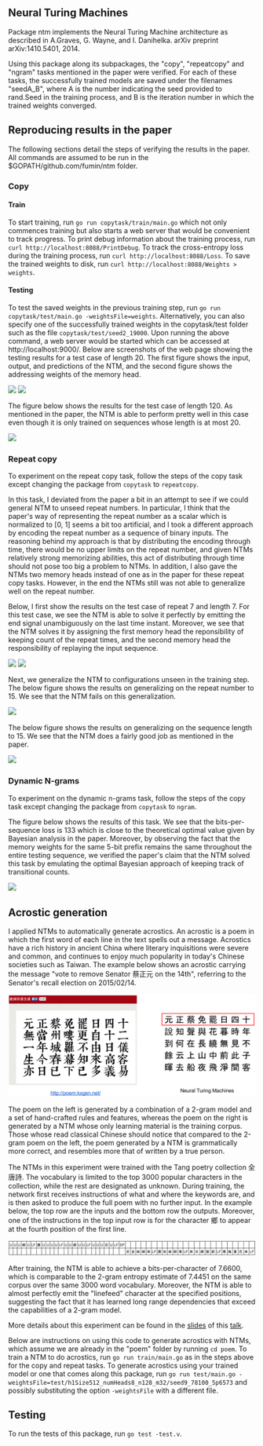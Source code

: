 Neural Turing Machines
-----
Package ntm implements the Neural Turing Machine architecture as described in A.Graves, G. Wayne, and I. Danihelka. arXiv preprint arXiv:1410.5401, 2014.

Using this package along its subpackages, the "copy", "repeatcopy" and "ngram" tasks mentioned in the paper were verified.
For each of these tasks, the successfully trained models are saved under the filenames "seedA_B",
where A is the number indicating the seed provided to rand.Seed in the training process, and B is the iteration number in which the trained weights converged.

## Reproducing results in the paper
The following sections detail the steps of verifying the results in the paper. All commands are assumed to be run in the $GOPATH/github.com/fumin/ntm folder.

### Copy
#### Train
To start training, run `go run copytask/train/main.go` which not only commences training but also starts a web server that would be convenient to track progress.
To print debug information about the training process, run `curl http://localhost:8088/PrintDebug`.
To track the cross-entropy loss during the training process, run `curl http://localhost:8088/Loss`.
To save the trained weights to disk, run `curl http://localhost:8088/Weights > weights`.
#### Testing
To test the saved weights in the previous training step, run `go run copytask/test/main.go -weightsFile=weights`. Alternatively, you can also specify one of the successfully trained weights in the copytask/test folder such as the file `copytask/test/seed2_19000`.
Upon running the above command, a web server would be started which can be accessed at http://localhost:9000/.
Below are screenshots of the web page showing the testing results for a test case of length 20.
The first figure shows the input, output, and predictions of the NTM, and the second figure shows the addressing weights of the memory head.

<img src="readme_static/copy20.png">
<img src="readme_static/copy20_weights.png" style="height: 5em;">

The figure below shows the results for the test case of length 120. As mentioned in the paper, the NTM is able to perform pretty well in this case even though it is only trained on sequences whose length is at most 20.

<img src="readme_static/copy120.png">

### Repeat copy
To experiment on the repeat copy task, follow the steps of the copy task except changing the package from `copytask` to `repeatcopy`.

In this task, I deviated from the paper a bit in an attempt to see if we could general NTM to unseed repeat numbers. In particular, I think that the paper's way of representing the repeat number as a scalar which is normalized to [0, 1] seems a bit too artificial, and I took a different approach by encoding the repeat number as a sequence of binary inputs. The reasoning behind my approach is that by distributing the encoding through time, there would be no upper limits on the repeat number, and given NTMs relatively strong memorizing abilities, this act of distributing through time should not pose too big a problem to NTMs. In addition, I also gave the NTMs two memory heads instead of one as in the paper for these repeat copy tasks. However, in the end the NTMs still was not able to generalize well on the repeat number.

Below, I first show the results on the test case of repeat 7 and length 7. For this test case, we see the NTM is able to solve it perfectly by emitting the end signal unambiguously on the last time instant. Moreover, we see that the NTM solves it by assigning the first memory head the reponsibility of keeping count of the repeat times, and the second memory head the responsibility of replaying the input sequence.

<img src="readme_static/repeatcopy7_h1.png">
<img src="readme_static/repeatcopy7_h2.png">

Next, we generalize the NTM to configurations unseen in the training step. The below figure shows the results on generalizing on the repeat number to 15. We see that the NTM fails on this generalization.

<img src="readme_static/repeatcopy_seed4_repeat15_seqlen10.png">

The below figure shows the results on generalizing on the sequence length to 15. We see that the NTM does a fairly good job as mentioned in the paper.

<img src="readme_static/repeatcopy_seed4_repeat10_seqlen15.png">

### Dynamic N-grams
To experiment on the dynamic n-grams task, follow the steps of the copy task except changing the package from `copytask` to `ngram`.

The figure below shows the results of this task. We see that the bits-per-sequence loss is 133 which is close to the theoretical optimal value given by Bayesian analysis in the paper.
Moreover, by observing the fact that the memory weights for the same 5-bit prefix remains the same throughout the entire testing sequence, we verified the paper's claim that the NTM solved this task by emulating the optimal Bayesian approach of keeping track of transitional counts.

<img src="readme_static/ngram_seed2.png">

## Acrostic generation
I applied NTMs to automatically generate acrostics. An acrostic is a poem in which the first word of each line in the text spells out a message. Acrostics have a rich history in ancient China where literary inquisitions were severe and common, and continues to enjoy much popularity in today's Chinese societies such as Taiwan. The example below shows an acrostic carrying the message "vote to remove Senator 蔡正元 on the 14th", referring to the Senator's recall election on 2015/02/14.

<img src="readme_static/acrostic.png">

The poem on the left is generated by a combination of a 2-gram model and a set of hand-crafted rules and features, whereas the poem on the right is generated by a NTM whose only learning material is the training corpus. Those whose read classical Chinese should notice that compared to the 2-gram poem on the left, the poem generated by a NTM is grammatically more correct, and resembles more that of written by a true person.

The NTMs in this experiment were trained with the Tang poetry collection 全唐詩. The vocabulary is limited to the top 3000 popular characters in the collection, while the rest are designated as unknown. During training, the network first receives instructions of what and where the keywords are, and is then asked to produce the full poem with no further input. In the example below, the top row are the inputs and the bottom row the outputs. Moreover, one of the instructions in the top input row is for the character 鄉 to appear at the fourth position of the first line.

<img src="readme_static/acrostic_train.png">

After training, the NTM is able to achieve a bits-per-character of 7.6600, which is comparable to the 2-gram entropy estimate of 7.4451 on the same corpus over the same 3000 word vocabulary. Moreover, the NTM is able to almost perfectly emit the "linefeed" character at the specified positions, suggesting the fact that it has learned long range dependencies that exceed the capabilities of a 2-gram model.

More details about this experiment can be found in the <a href="https://docs.google.com/presentation/d/1u3mrNS1y7c0NeIiN9gMTI42gi_LX9agyB64MuTOf9vY/pub?start=false&loop=false&delayms=3000&slide=id.p">slides</a> of this <a href="http://www.meetup.com/Taiwan-R/events/221362203/">talk</a>.

Below are instructions on using this code to generate acrostics with NTMs, which assume we are already in the "poem" folder by running `cd poem`.
To train a NTM to do acrostics, run `go run train/main.go` as in the steps above for the copy and repeat tasks.
To generate acrostics using your trained model or one that comes along this package, run `go run test/main.go -weightsFile=test/h1Size512_numHeads8_n128_m32/seed9_78100_5p6573` and possibly substituting the option `-weightsFile` with a different file.

## Testing
To run the tests of this package, run `go test -test.v`.
